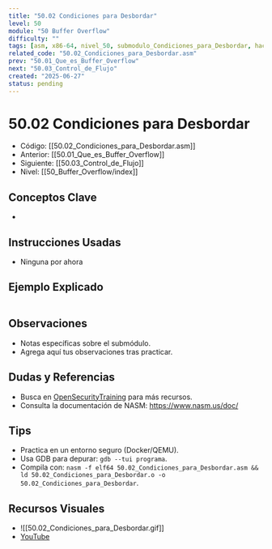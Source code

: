 ```yaml
---
title: "50.02 Condiciones para Desbordar"
level: 50
module: "50 Buffer Overflow"
difficulty: ""
tags: [asm, x86-64, nivel_50, submodulo_Condiciones_para_Desbordar, hacking]
related_code: "50.02_Condiciones_para_Desbordar.asm"
prev: "50.01_Que_es_Buffer_Overflow"
next: "50.03_Control_de_Flujo"
created: "2025-06-27"
status: pending
---
```


# 50.02 Condiciones para Desbordar

- Código: [[50.02_Condiciones_para_Desbordar.asm]]  
- Anterior: [[50.01_Que_es_Buffer_Overflow]]  
- Siguiente: [[50.03_Control_de_Flujo]]  
- Nivel: [[50_Buffer_Overflow/index]]  

## Conceptos Clave
- 

## Instrucciones Usadas
- Ninguna por ahora

## Ejemplo Explicado
```asm

```

## Observaciones
- Notas específicas sobre el submódulo.
- Agrega aquí tus observaciones tras practicar.

## Dudas y Referencias
- Busca en [OpenSecurityTraining](https://opensecuritytraining.info/) para más recursos.
- Consulta la documentación de NASM: https://www.nasm.us/doc/

## Tips
- Practica en un entorno seguro (Docker/QEMU).
- Usa GDB para depurar: `gdb --tui programa`.
- Compila con: `nasm -f elf64 50.02_Condiciones_para_Desbordar.asm && ld 50.02_Condiciones_para_Desbordar.o -o 50.02_Condiciones_para_Desbordar`.

## Recursos Visuales
- ![[50.02_Condiciones_para_Desbordar.gif]]  
- [YouTube](https://youtube.com/placeholder)
